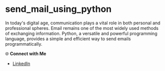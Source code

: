 # send_mail_using_python
In today's digital age, communication plays a vital role in both personal and professional spheres. Email remains one of the most widely used methods of exchanging information. Python, a versatile and powerful programming language, provides a simple and efficient way to send emails programmatically.

🌐 **Connect with Me**
- [LinkedIn](www.linkedin.com/in/md-azfar-alam)
